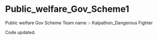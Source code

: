 # Public_welfare_Gov_Scheme1
Public welfare Gov Scheme
Team name :-
Kalpathon_Dangerous Fighter

Code updated.
